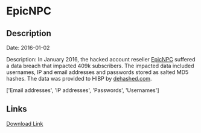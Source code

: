 # EpicNPC

## Description

Date: 2016-01-02

Description:
In January 2016, the hacked account reseller <a href="https://www.epicnpc.com" target="_blank" rel="noopener">EpicNPC</a> suffered a data breach that impacted 409k subscribers. The impacted data included usernames, IP and email addresses and passwords stored as salted MD5 hashes. The data was provided to HIBP by <a href="https://dehashed.com/" target="_blank" rel="noopener">dehashed.com</a>.


['Email addresses', 'IP addresses', 'Passwords', 'Usernames']

## Links

[Download Link](https://link-to.net/1229997/827.3668823102629/dynamic/?r=aHR0cHM6Ly93d3cubWVkaWFmaXJlLmNvbS92aWV3L05sa2x1NkxLc2Y2bGpROC9lcGljbnBjLmNvbS9maWxl)